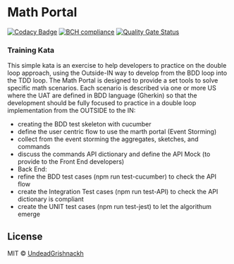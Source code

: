 # Math Portal
[![Codacy Badge](https://app.codacy.com/project/badge/Grade/987faff4c687472a81483c6e015b38b5)](https://www.codacy.com/manual/undeadgrishnackh/MathPortal?utm_source=github.com&amp;utm_medium=referral&amp;utm_content=undeadgrishnackh/MathPortal&amp;utm_campaign=Badge_Grade)
[![BCH compliance](https://bettercodehub.com/edge/badge/undeadgrishnackh/MathPortal?branch=master)](https://bettercodehub.com/)
[![Quality Gate Status](https://sonarcloud.io/api/project_badges/measure?project=undeadgrishnackh_CarParkEscape&metric=alert_status)](https://sonarcloud.io/dashboard?id=undeadgrishnackh_CarParkEscape)

### Training Kata

This simple kata is an exercise to help developers to practice on the double loop approach, using the Outside-IN way to develop from the BDD loop into the TDD loop.
The Math Portal is designed to provide a set tools to solve specific math scenarios. Each scenario is described via one or more US where the UAT are defined in BDD language (Gherkin) so that the development should be fully focused to practice in a double loop implementation from the OUTSIDE to the IN:
- creating the BDD test skeleton with cucumber
- define the user centric flow to use the marth portal (Event Storming)
- collect from the event storming the aggregates, sketches, and commands
- discuss the commands API dictionary and define the API Mock (to provide to the Front End developers)
- Back End:
- refine the BDD test cases (npm run test-cucumber) to check the API flow
- create the Integration Test cases (npm run test-API) to check the API dictionary is compliant
- create the UNIT test cases (npm run test-jest) to let the algorithum emerge


## License

MIT © [UndeadGrishnackh](https://github.com/)
